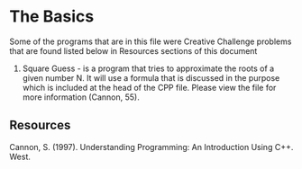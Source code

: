 # The Basics
<p>  Some of the programs that are in this file were Creative Challenge problems that are found listed below in Resources sections of this document </p>

1.  Square Guess - is a program that tries to approximate the roots of a given number N.  It will use a formula that is discussed in the purpose which is included at the head of the CPP file.  Please view the file for more information (Cannon, 55).

## Resources
Cannon, S. (1997). Understanding Programming: An Introduction Using C++. West. 
